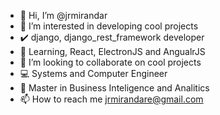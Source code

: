 - 👋 Hi, I’m @jrmirandar
- 👀 I’m interested in developing cool projects
- ✔️ django, django_rest_framework developer
- 🌱 Learning, React, ElectronJS and AngualrJS
- 💞️ I’m looking to collaborate on cool projects
- 💻 Systems and Computer Engineer 
- 🌱 Master in Business Inteligence and Analitics
- 📫 How to reach me jrmirandare@gmail.com

<!---
jrmirandar/jrmirandar is a ✨ special ✨ repository because its `README.md` (this file) appears on your GitHub profile.
You can click the Preview link to take a look at your changes.
--->
